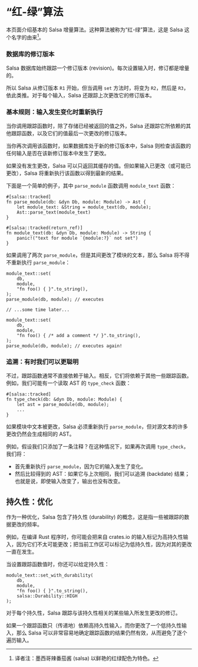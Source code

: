 # “红-绿”算法

本页面介绍基本的 Salsa 增量算法。这种算法被称为“红-绿”算法，这是 Salsa 这个名字的由来[^salsa-name]。

[^salsa-name]: 译者注：墨西哥辣番茄酱 (salsa) 以鲜艳的红绿配色为特色。

### 数据库的修订版本

Salsa 数据库始终跟踪一个修订版本 (revision)。每次设置输入时，修订都是增量的。

所以 Salsa 从修订版本 `R1` 开始，但当调用 `set` 方法时，将变为 `R2`，然后是 `R3`，依此类推。对于每个输入，Salsa 还跟踪上次更改它的修订版本。

### 基本规则：输入发生变化时重新执行

当你调用跟踪函数时，除了存储已经被返回的值之外，Salsa 还跟踪它所依赖的其他跟踪函数，以及它们的值最后一次更改的修订版本。

当你再次调用该函数时，如果数据库处于新的修订版本中，Salsa 则检查该函数的任何输入是否在该新修订版本中发生了更改。

如果没有发生更改，Salsa 可以只返回其缓存的值。但如果输入已更改（或可能已更改），Salsa 将重新执行该函数以得到最新的结果。

下面是一个简单的例子，其中 `parse_module` 函数调用 `module_text` 函数：

```rust,ignore
#[salsa::tracked]
fn parse_module(db: &dyn Db, module: Module) -> Ast {
    let module_text: &String = module_text(db, module);
    Ast::parse_text(module_text)
}

#[salsa::tracked(return_ref)]
fn module_text(db: &dyn Db, module: Module) -> String {
    panic!("text for module `{module:?}` not set")
}
```

如果调用了两次 `parse_module`，但是其间更改了模块的文本，那么 Salsa 将不得不重新执行 `parse_module`：

```rust,ignore
module_text::set(
    db,
    module,
    "fn foo() { }".to_string(),
);
parse_module(db, module); // executes

// ...some time later...

module_text::set(
    db,
    module,
    "fn foo() { /* add a comment */ }".to_string(),
);
parse_module(db, module); // executes again!
```

### 追溯：有时我们可以更聪明

不过，跟踪函数通常不直接依赖于输入。相反，它们将依赖于其他一些跟踪函数。例如，我们可能有一个读取 AST 的 `type_check` 函数：

```rust,ignore
#[salsa::tracked]
fn type_check(db: &dyn Db, module: Module) {
    let ast = parse_module(db, module);
    ...
}
```

如果模块中文本被更改，Salsa 必须重新执行 `parse_module`，但对源文本的许多更改仍然会生成相同的 AST。

例如，假设我们只添加了一条注释？在这种情况下，如果再次调用 `type_check`，我们将：

* 首先重新执行 `parse_module`，因为它的输入发生了变化。
* 然后比较得到的 AST：如果它与上次相同，我们可以追溯 (backdate) 结果；也就是说，即使输入改变了，输出也没有改变。

## 持久性：优化

作为一种优化，Salsa 包含了持久性 (durability) 的概念，这是指一些被跟踪的数据更改的频率。

例如，在编译 Rust 程序时，你可能会把来自 crates.io 
的输入标记为高持久性输入，因为它们不太可能更改；把当前工作区可以标记为低持久性，因为对其的更改一直在发生。

当设置跟踪函数值时，你还可以给定持久性：

```rust,ignore
module_text::set_with_durability(
    db,
    module,
    "fn foo() { }".to_string(),
    salsa::Durability::HIGH
);
```

对于每个持久性，Salsa 跟踪与该持久性相关的某些输入所发生更改的修订。

如果一个跟踪函数只（传递地）依赖高持久性输入，而你更改了一个低持久性输入，那么 Salsa 
可以非常容易地确定跟踪函数的结果仍然有效，从而避免了逐个遍历输入。
